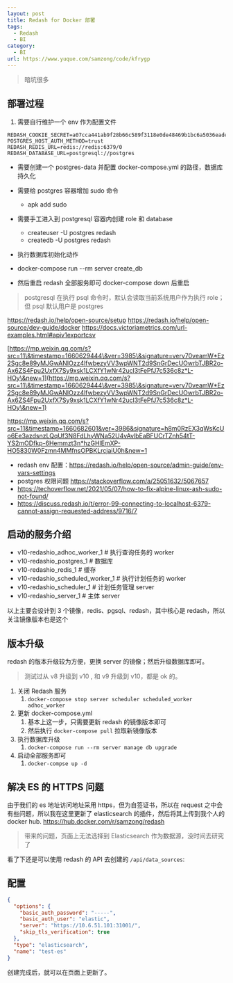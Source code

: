 ```yaml
---
layout: post
title: Redash for Docker 部署
tags:
  - Redash
  - BI
category:
  - BI
url: https://www.yuque.com/samzong/code/kfrygp
---
```


> 暗坑很多

## 部署过程

1. 需要自行维护一个 env 作为配置文件

```text
REDASH_COOKIE_SECRET=a07cca441ab9f28b66c589f3118e0de48469b1bc6a5036eade7badbed305d96e
POSTGRES_HOST_AUTH_METHOD=trust
REDASH_REDIS_URL=redis://redis:6379/0
REDASH_DATABASE_URL=postgresql://postgres
```

- 需要创建一个 postgres-data 并配置 docker-compose.yml 的路径，数据库持久化

- 需要给 postgres 容器增加 sudo 命令
  - apk add sudo
- 需要手工进入到 postgresql 容器内创建 role 和 database
  - createuser -U postgres redash
  - createdb -U postgres redash
- 执行数据库初始化动作
- docker-compose run --rm server create\_db
- 然后重启 redash 全部服务即可 docker-compose down 后重启

> postgresql 在执行 psql 命令时，默认会读取当前系统用户作为执行 role；但 psql 默认用户是 postgres

<https://redash.io/help/open-source/setup>
<https://redash.io/help/open-source/dev-guide/docker>
<https://docs.victoriametrics.com/url-examples.html#apiv1exportcsv>

[https://mp.weixin.qq.com/s?src=11\&timestamp=1660629444\&ver=3985\&signature=verv70veamW*Ez2Sgc8e89yMJGwANIOzz4lfwbezyVV3wpWNT2d9SnGrDecUOwrbTJBR2o-Ax6ZS4Fpu2UxfX7Sy9xsk1LCXfY1wNr42ucl3tFePfJ7c536c8z*L-HOy\&new=1](https://mp.weixin.qq.com/s?src=11\&timestamp=1660629444\&ver=3985\&signature=verv70veamW*Ez2Sgc8e89yMJGwANIOzz4lfwbezyVV3wpWNT2d9SnGrDecUOwrbTJBR2o-Ax6ZS4Fpu2UxfX7Sy9xsk1LCXfY1wNr42ucl3tFePfJ7c536c8z*L-HOy\&new=1)

<https://mp.weixin.qq.com/s?src=11&timestamp=1660682601&ver=3986&signature=h8m0RzEX3qWsKcUo6Ee3azdsnzLQqUf3N8FdLhyWNa52U4vAvlbEaBFUCrTZnh54tT-YS2mODfkp-6Hemmzt3n*hzGHlEmXP-HO5830W0Fzmn4MMfnsOPBKLrcjaiU0h&new=1>

- redash env 配置：<https://redash.io/help/open-source/admin-guide/env-vars-settings>
- postgres 权限问题 <https://stackoverflow.com/a/25051632/5067657>
- <https://techoverflow.net/2021/05/07/how-to-fix-alpine-linux-ash-sudo-not-found/>
- <https://discuss.redash.io/t/error-99-connecting-to-localhost-6379-cannot-assign-requested-address/9716/7>

## 启动的服务介绍

- v10-redashio_adhoc_worker_1     # 执行查询任务的 worker
- v10-redashio_postgres_1       # 数据库
- v10-redashio_redis_1        # 缓存
- v10-redashio_scheduled_worker_1   # 执行计划任务的 worker
- v10-redashio_scheduler_1      # 计划任务管理 server
- v10-redashio_server_1        # 主体 server

以上主要会设计到 3 个镜像，redis、pgsql、redash，其中核心是 redash，所以关注镜像版本也是这个

## 版本升级

redash 的版本升级较为方便，更换 server 的镜像；然后升级数据库即可。

> 测试过从 v8 升级到 v10 , 和 v9 升级到 v10，都是 ok 的。

1. 关闭 Redash 服务
   1. `docker-compose stop server scheduler scheduled_worker adhoc_worker`
2. 更新 docker-compose.yml
   1. 基本上这一步，只需要更新 redash 的镜像版本即可
   2. 然后执行 `docker-compose pull` 拉取新镜像版本
3. 执行数据库升级
   1. `docker-compose run --rm server manage db upgrade`
4. 启动全部服务即可
   1. `docker-compse up -d`

## 解决 ES 的 HTTPS 问题

由于我们的 es 地址访问地址采用 https，但为自签证书，所以在 request 之中会有些问题，所以我在这里更新了 elasticsearch 的插件，然后将其上传到我个人的 docker hub.
<https://hub.docker.com/r/samzong/redash>

> 带来的问题，页面上无法选择到 Elasticsearch 作为数据源，没时间去研究了

看了下还是可以使用 redash 的 API 去创建的 `/api/data_sources`:

## 配置

```json
{
  "options": {
    "basic_auth_password": "-----",
    "basic_auth_user": "elastic",
    "server": "https://10.6.51.101:31001/",
    "skip_tls_verification": true
  },
  "type": "elasticsearch",
  "name": "test-es"
}
```

创建完成后，就可以在页面上更新了。
